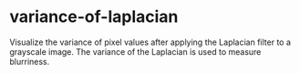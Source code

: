 # variance-of-laplacian
Visualize the variance of pixel values after applying the Laplacian filter to a grayscale image. The variance of the Laplacian is used to measure blurriness.
